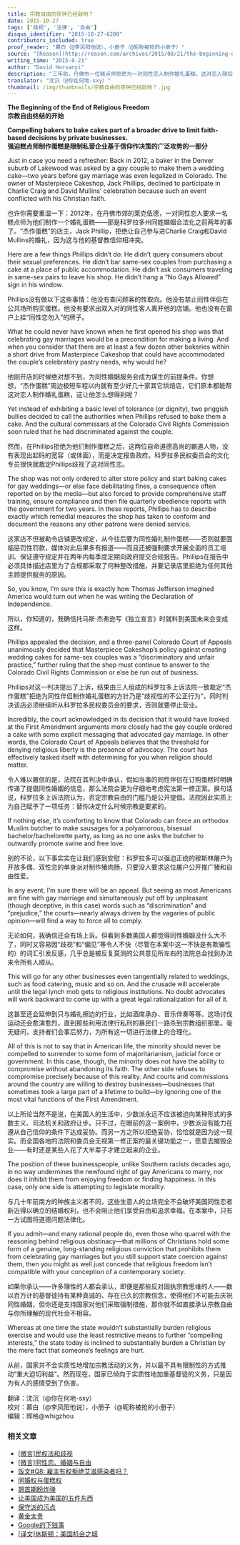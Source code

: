 ```yaml
---
title: 宗教自由的丧钟已经敲响？
date: 2015-10-27
tags: ['歧视', '法律', '自由']
disqus_identifier: "2015-10-27-6200"
contributors_included: true
proof_reader: "慕白（@李凤阳他说），小册子（@昵称被抢的小册子）"
source: "[Reason](http://reason.com/archives/2015/08/21/the-beginning-of-the-end-of-religious-fr)"
writing_time: "2015-8-21"
author: "David Harsanyi"
description: "三年前，丹佛市一位糕点师拒绝为一对同性恋人制作婚礼蛋糕，这对恋人随后向科罗拉多州政府投诉，州政府民权委员会文化专员随即裁定糕点师歧视同性恋，勒令其更改店铺规定，并从此之后须为同性婚礼制作蛋糕，否则将面临罚款， 糕点师不服并开始了多年诉讼……"
translator: "沈沉（@你在何地-sxy）"
thumbnail: /img/thumbnails/宗教自由的丧钟已经敲响？.jpg
---
```


**The Beginning of the End of Religious Freedom**  
**宗教自由终结的开始**

**Compelling bakers to bake cakes part of a broader drive to limit faith-based decisions by private businesses.**  
**强迫糕点师制作蛋糕是限制私营企业基于信仰作决策的广泛攻势的一部分**

Just in case you need a refresher: Back in 2012, a baker in the Denver suburb of Lakewood was asked by a gay couple to make them a wedding cake—two years before gay marriage was even legalized in Colorado. The owner of Masterpiece Cakeshop, Jack Phillips, declined to participate in Charlie Craig and David Mullins’ celebration because such an event conflicted with his Christian faith.

也许你需要重温一下：2012年，在丹佛市郊的莱克伍德，一对同性恋人要求一名糕点师为他们制作一个婚礼蛋糕——那是科罗拉多州同姓婚姻合法化之前两年的事了。“杰作蛋糕”的店主，Jack Phillip，拒绝让自己参与进Charlie Craig和David Mullins的婚礼，因为这与他的基督教信仰相冲突。

Here are a few things Phillips didn’t do: He didn’t query consumers about their sexual preferences. He didn’t bar same-sex couples from purchasing a cake at a place of public accommodation. He didn’t ask consumers traveling in same-sex pairs to leave his shop. He didn’t hang a “No Gays Allowed” sign in his window.

Phillips没有做以下这些事情：他没有查问顾客的性取向。他没有禁止同性伴侣在公共场所购买蛋糕。他没有要求出双入对的同性客人离开他的店铺。他也没有在窗户上挂“同性恋勿入”的牌子。

What he could never have known when he first opened his shop was that celebrating gay marriages would be a precondition for making a living. And when you consider that there are at least a few dozen other bakeries within a short drive from Masterpiece Cakeshop that could have accommodated the couple’s celebratory pastry needs, why would he?

他刚开店的时候绝对想不到，为同性婚姻服务会成为谋生的前提条件。你想想，“杰作蛋糕”周边极短车程以内就有至少好几十家其它烘焙店，它们原本都能帮这对恋人制作婚礼蛋糕，这让他怎么想得到呢？

Yet instead of exhibiting a basic level of tolerance (or dignity), two priggish bullies decided to call the authorities when Phillips refused to bake them a cake. And the cultural commissars at the Colorado Civil Rights Commission soon ruled that he had discriminated against the couple.

然而，在Phillips拒绝为他们制作蛋糕之后，这两位自命道德高尚的霸道人物，没有表现出起码的宽容（或体面），而是决定报告政府。科罗拉多民权委员会的文化专员很快就裁定Phillips歧视了这对同性恋。

The shop was not only ordered to alter store policy and start baking cakes for gay weddings—or else face debilitating fines, a consequence often reported on by the media—but also forced to provide comprehensive staff training, ensure compliance and then file quarterly obedience reports with the government for two years. In these reports, Phillips has to describe exactly which remedial measures the shop has taken to conform and document the reasons any other patrons were denied service.

这家店不但被勒令店铺更改规定，从今往后要为同性婚礼制作蛋糕——否则就要面临惩罚性罚款，媒体对此后果多有报道——而且还被强制要求开展全面的员工培训、保证遵守规定并在两年内每季度定期向政府提交合规报告。Phillips在报告中必须具体描述店里为了合规都采取了何种整改措施，并要记录店里拒绝为任何其他主顾提供服务的原因。

So, you know, I’m sure this is exactly how Thomas Jefferson imagined America would turn out when he was writing the Declaration of Independence.

所以，你知道的，我确信托马斯·杰弗逊写《独立宣言》时就料到美国未来会变成这样。

Phillips appealed the decision, and a three-panel Colorado Court of Appeals unanimously decided that Masterpiece Cakeshop’s policy against creating wedding cakes for same-sex couples was a “discriminatory and unfair practice,” further ruling that the shop must continue to answer to the Colorado Civil Rights Commission or else be run out of business.

Phillips对这一判决提出了上诉，结果由三人组成的科罗拉多上诉法院一致裁定“杰作蛋糕”拒绝为同性伴侣制作婚礼蛋糕的方针乃是“歧视性的不公正行为”，同时判决该店必须继续听从科罗拉多民权委员会的要求，否则就要停止营业。

Incredibly, the court acknowledged in its decision that it would have looked at the First Amendment arguments more closely had the gay couple ordered a cake with some explicit messaging that advocated gay marriage. In other words, the Colorado Court of Appeals believes that the threshold for denying religious liberty is the presence of advocacy. The court has effectively tasked itself with determining for you when religion should matter.

令人难以置信的是，法院在其判决中承认，假如当事的同性伴侣在订购蛋糕时明确传递了提倡同性婚姻的信息，那么法院会更为仔细地考虑宪法第一修正案。换句话说，科罗拉多上诉法院认为，否定宗教自由的门槛乃是公开提倡。法院因此实质上为自己赋予了一项任务：替你决定什么时候宗教是要紧的。

If nothing else, it’s comforting to know that Colorado can force an orthodox Muslim butcher to make sausages for a polyamorous, bisexual bachelor/bachelorette party, as long as no one asks the butcher to outwardly promote swine and free love.

别的不论，以下事实实在让我们感到安慰：科罗拉多可以强迫正统的穆斯林屠户为开放多偶、双性恋的单身派对制作猪肉肠，只要没人要求这位屠户公开推广猪和自由性爱。

In any event, I’m sure there will be an appeal. But seeing as most Americans are fine with gay marriage and simultaneously put off by unpleasant (though deceptive, in this case) words such as “discrimination” and “prejudice,” the courts—nearly always driven by the vagaries of public opinion—will find a way to force all to comply.

无论如何，我确信还会有场上诉。但看到多数美国人都觉得同性婚姻没什么大不了，同时又容易因“歧视”和“偏见”等令人不快（尽管在本案中这一不快是有欺骗性的）的词汇引发反感，几乎总是被反复莫测的公共意见所左右的法院总会找到办法来令所有人顺从。

This will go for any other businesses even tangentially related to weddings, such as food catering, music and so on. And the crusade will accelerate until the legal lynch mob gets to religious institutions. No doubt advocates will work backward to come up with a great legal rationalization for all of it.

这甚至还会延伸到只与婚礼擦边的行业，比如酒席承办、音乐伴奏等等。这场讨伐运动还会愈演愈烈，直到那些利用法律行私刑的暴民们一路杀到宗教组织那里。毫无疑问，支持者们会事后努力，为所有这一切进行法律上的合理化。

All of this is not to say that in American life, the minority should never be compelled to surrender to some form of majoritarianism, judicial force or government. In this case, though, the minority does not have the ability to compromise without abandoning its faith. The other side refuses to compromise precisely because of this reality. And courts and commissions around the country are willing to destroy businesses—businesses that sometimes took a large part of a lifetime to build—by ignoring one of the most vital functions of the First Amendment.

以上所论当然不是说，在美国人的生活中，少数派永远不应该被迫向某种形式的多数主义、司法机关和政府让步。只不过，在眼前的这一案例中，少数派没有能力在遵从自己信仰的条件下达成妥协。而另一方之所以拒绝妥协，恰恰就是因为这一现实。而全国各地的法院和委员会无视第一修正案的最关键功能之一，愿意去摧毁企业——有时还是某些人花了大半辈子才建立起来的企业。

The position of these businesspeople, unlike Southern racists decades ago, in no way undermines the newfound right of gay Americans to marry, nor does it inhibit them from enjoying freedom or finding happiness. In this case, only one side is attempting to legislate morality.

与几十年前南方的种族主义者不同，这些生意人的立场完全不会破坏美国同性恋者新近得以确立的结婚权利，也不会阻止他们享受自由和追求幸福。在本案中，只有一方试图将道德问题法律化。

If you admit—and many rational people do, even those who quarrel with the reasoning behind religious obstinacy—that millions of Christians hold some form of a genuine, long-standing religious conviction that prohibits them from celebrating gay marriages but you still support state coercion against them, then you might as well just concede that religious freedom isn’t compatible with your conception of a contemporary society.

如果你承认——许多理性的人都会承认，即便是那些反对固执宗教思维的人——数以百万计的基督徒持有某种真诚的、存在已久的宗教信念，使得他们不可能去庆祝同性婚姻，但你还是支持国家对他们采取强制措施，那你就不如直接承认宗教自由与你所理解的现代社会不相容。

Whereas at one time the state wouldn’t substantially burden religious exercise and would use the least restrictive means to further “compelling interests,” the state today is inclined to substantially burden a Christian by the mere fact that someone’s feelings are hurt.

从前，国家并不会实质性地增加宗教活动的义务，并以最不具有限制性的方式推动“重大迫切利益”。然而现在，国家已倾向于实质性地加重基督徒的义务，只是因为有人的感情受到了伤害。


翻译：沈沉（@你在何地-sxy）  
校对：慕白（@李凤阳他说），小册子（@昵称被抢的小册子）  
编辑：辉格@whigzhou


### 相关文章

* [[微言]民权法和歧视](https://headsalon.org/archives/5320.html "[微言]民权法和歧视")
* [[微言]同性恋、婚姻与自由](https://headsalon.org/archives/3650.html "[微言]同性恋、婚姻与自由")
* [饭文#Q8: 雇主有权拒绝艾滋感染者吗？](https://headsalon.org/archives/1705.html "饭文#Q8: 雇主有权拒绝艾滋感染者吗？")
* [同婚权与蛋糕权](https://headsalon.org/archives/7813.html "同婚权与蛋糕权")
* [翘首期盼炸弹](https://headsalon.org/archives/7623.html "翘首期盼炸弹")
* [让美国成为美国的五件东西](https://headsalon.org/archives/7678.html "让美国成为美国的五件东西")
* [保守派的污点](https://headsalon.org/archives/7613.html "保守派的污点")
* [黄金太贵](https://headsalon.org/archives/7341.html "黄金太贵")
* [Google的下贱事](https://headsalon.org/archives/7654.html "Google的下贱事")
* [[译文]休斯顿：美国机会之城](https://headsalon.org/archives/7268.html "[译文]休斯顿：美国机会之城")
